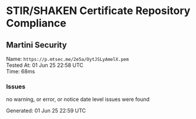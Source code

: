 # STIR/SHAKEN Certificate Repository Compliance

## Martini Security

Name: `https://p.mtsec.me/2e5a/OytJSLyAmelX.pem`\
Tested At: 01 Jun 25 22:58 UTC\
Time: 68ms

### Issues

no warning, or error, or notice date level issues were found

Generated: 01 Jun 25 22:59 UTC